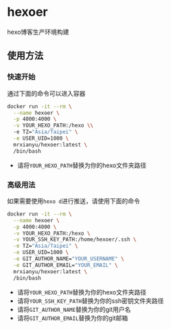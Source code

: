 # hexoer

hexo博客生产环境构建

## 使用方法

### 快速开始

通过下面的命令可以进入容器

```bash
docker run -it --rm \
  --name hexoer \
  -p 4000:4000 \
  -v YOUR_HEXO_PATH:/hexo \\
  -e TZ="Asia/Taipei" \
  -e USER_UID=1000 \
  mrxianyu/hexoer:latest \
  /bin/bash
```

* 请将`YOUR_HEXO_PATH`替换为你的hexo文件夹路径


### 高级用法

如果需要使用`hexo d`进行推送，请使用下面的命令

```bash
docker run -it --rm \
  --name hexoer \
  -p 4000:4000 \
  -v YOUR_HEXO_PATH:/hexo \
  -v YOUR_SSH_KEY_PATH:/home/hexoer/.ssh \
  -e TZ="Asia/Taipei" \
  -e USER_UID=1000 \
  -e GIT_AUTHOR_NAME="YOUR_USERNAME" \
  -e GIT_AUTHOR_EMAIL="YOUR_EMAIL" \
  mrxianyu/hexoer:latest \
  /bin/bash
```

* 请将`YOUR_HEXO_PATH`替换为你的hexo文件夹路径
* 请将`YOUR_SSH_KEY_PATH`替换为你的ssh密钥文件夹路径
* 请将`GIT_AUTHOR_NAME`替换为你的git用户名
* 请将`GIT_AUTHOR_EMAIL`替换为你的git邮箱
